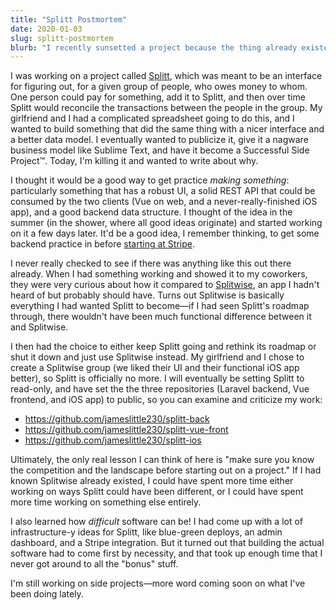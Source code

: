 ```yaml
---
title: "Splitt Postmortem"
date: 2020-01-03
slug: splitt-postmortem
blurb: "I recently sunsetted a project because the thing already existed. If I never wrote about it, it would be lost to the endless void of time, since I never talked about it anywhere else."
---
```


I was working on a project called [Splitt](https://splitt.xyz), which was meant to be an interface for figuring out, for a given group of people, who owes money to whom. One person could pay for something, add it to Splitt, and then over time Splitt would reconcile the transactions between the people in the group. My girlfriend and I had a complicated spreadsheet going to do this, and I wanted to build something that did the same thing with a nicer interface and a better data model. I eventually wanted to publicize it, give it a nagware business model like Sublime Text, and have it become a Successful Side Project™. Today, I'm killing it and wanted to write about why.

I thought it would be a good way to get practice _making something_: particularly something that has a robust UI, a solid REST API that could be consumed by the two clients (Vue on web, and a never-really-finished iOS app), and a good backend data structure. I thought of the idea in the summer (in the shower, where all good ideas originate) and started working on it a few days later. It'd be a good idea, I remember thinking, to get some backend practice in before [starting at Stripe](https://jameslittle.me/blog/2019/next).

I never really checked to see if there was anything like this out there already. When I had something working and showed it to my coworkers, they were very curious about how it compared to [Splitwise](https://www.splitwise.com/), an app I hadn't heard of but probably should have. Turns out Splitwise is basically everything I had wanted Splitt to become—if I had seen Splitt's roadmap through, there wouldn't have been much functional difference between it and Splitwise.

I then had the choice to either keep Splitt going and rethink its roadmap or shut it down and just use Splitwise instead. My girlfriend and I chose to create a Splitwise group (we liked their UI and their functional iOS app better), so Splitt is officially no more. I will eventually be setting Splitt to read-only, and have set the the three repositories (Laravel backend, Vue frontend, and iOS app) to public, so you can examine and criticize my work:

- <https://github.com/jameslittle230/splitt-back>
- <https://github.com/jameslittle230/splitt-vue-front>
- <https://github.com/jameslittle230/splitt-ios>

Ultimately, the only real lesson I can think of here is "make sure you know the competition and the landscape before starting out on a project." If I had known Splitwise already existed, I could have spent more time either working on ways Splitt could have been different, or I could have spent more time working on something else entirely.

I also learned how _difficult_ software can be! I had come up with a lot of infrastructure-y ideas for Splitt, like blue-green deploys, an admin dashboard, and a Stripe integration. But it turned out that building the actual software had to come first by necessity, and that took up enough time that I never got around to all the "bonus" stuff.

I'm still working on side projects—more word coming soon on what I've been doing lately.
